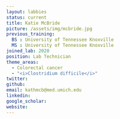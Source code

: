 ```yaml
---
layout: labbies
status: current
title: Katie McBride
picture: /assets/img/mcbride.jpg
previous_training:
  BS : University of Tennessee Knoxville
  MS : University of Tennessee Knoxville
joined_lab: 2020
position: Lab Technician
theme_areas:
  - Colorectal cancer
  - "<i>Clostridium difficile</i>"
twitter:
github:
email: kathmcb@med.umich.edu
linkedin:
google_scholar:
website:
---
```


